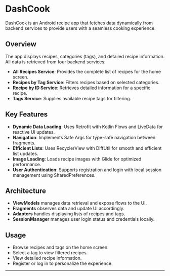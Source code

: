 # DashCook

DashCook is an Android recipe app that fetches data dynamically from backend services to provide users with a seamless cooking experience.

## Overview

The app displays recipes, categories (tags), and detailed recipe information. All data is retrieved from four backend services:

- **All Recipes Service**: Provides the complete list of recipes for the home screen.
- **Recipes by Tag Service**: Filters recipes based on selected categories.
- **Recipe by ID Service**: Retrieves detailed information for a specific recipe.
- **Tags Service**: Supplies available recipe tags for filtering.

## Key Features

- **Dynamic Data Loading**: Uses Retrofit with Kotlin Flows and LiveData for reactive UI updates.
- **Navigation**: Implements Safe Args for type-safe navigation between fragments.
- **Efficient Lists**: Uses RecyclerView with DiffUtil for smooth and efficient list updates.
- **Image Loading**: Loads recipe images with Glide for optimized performance.
- **User Authentication**: Supports registration and login with local session management using SharedPreferences.

## Architecture

- **ViewModels** manages data retrieval and expose flows to the UI.
- **Fragments** observes data and update UI accordingly.
- **Adapters** handles displaying lists of recipes and tags.
- **SessionManager** manages user login status and credentials locally.

## Usage

- Browse recipes and tags on the home screen.
- Select a tag to view filtered recipes.
- View detailed recipe information.
- Register or log in to personalize the experience.

---
